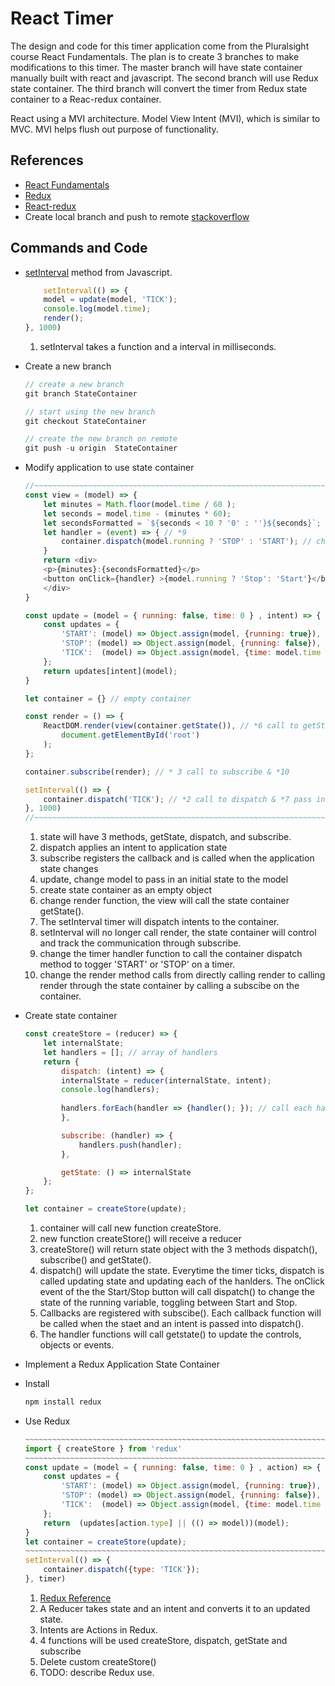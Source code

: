 # React Timer
The design and code for this timer application come from the Pluralsight course React Fundamentals. The plan is to create 3 branches to make modifications to this timer. The master branch will have state container manually built with react and javascript. The second branch will use Redux state container. The third branch will convert the timer from Redux state container to a Reac-redux container.

React using a MVI architecture. Model View Intent (MVI), which is similar to MVC. MVI helps flush out purpose of functionality. 

## References
* [React Fundamentals](https://app.pluralsight.com/library/courses/react-fundamentals-update/table-of-contents)
* [Redux](https://redux.js.org/)
* [React-redux](https://react-redux.js.org/)
* Create local branch and push to remote [stackoverflow](https://stackoverflow.com/questions/1519006/how-do-you-create-a-remote-git-branch)

## Commands and Code
* [setInterval](https://developer.mozilla.org/en-US/docs/Web/API/WindowOrWorkerGlobalScope/setInterval) method from Javascript.
    ```Javascript
        setInterval(() => {
        model = update(model, 'TICK');
        console.log(model.time);
        render();
    }, 1000)
    ```
    1. setInterval takes a function and a interval in milliseconds.
* Create a new branch
    ```JavaScript
   // create a new branch
   git branch StateContainer
   
   // start using the new branch
   git checkout StateContainer
   
   // create the new branch on remote
   git push -u origin  StateContainer
    ```

* Modify application to use state container
    ```Javascript
    //~~~~~~~~~~~~~~~~~~~~~~~~~~~~~~~~~~~~~~~~~~~~~~~~~~~~~~~~~~~~~~~~~~~~~~~~~~~~~~~~~~~~~~~~~~~~~~~~~~~~~~~~
    const view = (model) => { 
        let minutes = Math.floor(model.time / 60 );
        let seconds = model.time - (minutes * 60);
        let secondsFormatted = `${seconds < 10 ? '0' : ''}${seconds}`;
        let handler = (event) => { // *9 
            container.dispatch(model.running ? 'STOP' : 'START'); // change to dispatch on container
        }
        return <div>
        <p>{minutes}:{secondsFormatted}</p>
        <button onClick={handler} >{model.running ? 'Stop': 'Start'}</button>
        </div>
    }

    const update = (model = { running: false, time: 0 } , intent) => { // *4 
        const updates = {
            'START': (model) => Object.assign(model, {running: true}),
            'STOP': (model) => Object.assign(model, {running: false}),
            'TICK':  (model) => Object.assign(model, {time: model.time + (model.running ? 1 : 0 )})
        };
        return updates[intent](model);
    }

    let container = {} // empty container

    const render = () => {
        ReactDOM.render(view(container.getState()), // *6 call to getState
            document.getElementById('root')
        );
    };

    container.subscribe(render); // * 3 call to subscribe & *10

    setInterval(() => {
        container.dispatch('TICK'); // *2 call to dispatch & *7 pass in intent  & *8 
    }, 1000)
    //~~~~~~~~~~~~~~~~~~~~~~~~~~~~~~~~~~~~~~~~~~~~~~~~~~~~~~~~~~~~~~~~~~~~~~~~~~~~~~~~~~~~~~~~~~~~~~~~~~~~~~~~
    ```
    1.  state will have 3 methods, getState, dispatch, and subscribe.
    2.  dispatch applies an intent to application state
    3.  subscribe registers the callback and is called when the application state changes
    4.  update, change model to pass in an initial state to the model
    5.  create state container as an empty object
    6.  change render function, the view will call the state container getState().
    7.  The setInterval timer will dispatch intents to the container.
    8.  setInterval will no longer call render, the state container will control and track the communication through subscribe.
    9.  change the timer handler function to call the container dispatch method to togger 'START' or 'STOP' on a timer. 
    10. change the render method calls from directly calling render to calling render through the state container by calling a subscibe on the container.

* Create state container 
    ```Javascript
    const createStore = (reducer) => {
        let internalState;
        let handlers = []; // array of handlers
        return {
            dispatch: (intent) => {
            internalState = reducer(internalState, intent);
            console.log(handlers);
            
            handlers.forEach(handler => {handler(); }); // call each handler
            },

            subscribe: (handler) => {
                handlers.push(handler);
            },

            getState: () => internalState
        };
    };

    let container = createStore(update);

    ```
    1. container will call new function createStore.
    2. new function createStore() will receive a reducer
    3. createStore() will return state object with the 3 methods dispatch(), subscribe() and getState().
    4. dispatch() will update the state. Everytime the timer ticks, dispatch is called updating state and updating each of the hanlders. The onClick event of the the Start/Stop button will call dispatch() to change the state of the running variable, toggling between Start and Stop.
    5. Callbacks are registered with subscibe(). Each callback function will be called when the staet and an intent is passed into dispatch().
    6. The handler functions will call getstate() to update the controls, objects or events.

* Implement a Redux Application State Container
* Install
   
    ```Javascript
    npm install redux
    ```
* Use Redux
    ```Javascript
    ~~~~~~~~~~~~~~~~~~~~~~~~~~~~~~~~~~~~~~~~~~~~~~~~~~~~~~~~~~~~~~~~~~~~~~~~~~~~~~~~~~~~~~~~~~~~~
    import { createStore } from 'redux'
    ~~~~~~~~~~~~~~~~~~~~~~~~~~~~~~~~~~~~~~~~~~~~~~~~~~~~~~~~~~~~~~~~~~~~~~~~~~~~~~~~~~~~~~~~~~~~~
    const update = (model = { running: false, time: 0 } , action) => {
        const updates = {
            'START': (model) => Object.assign(model, {running: true}),
            'STOP': (model) => Object.assign(model, {running: false}),
            'TICK':  (model) => Object.assign(model, {time: model.time + (model.running ? 1 : 0 )})
        };
        return  (updates[action.type] || (() => model))(model);
    }
    let container = createStore(update);
    ~~~~~~~~~~~~~~~~~~~~~~~~~~~~~~~~~~~~~~~~~~~~~~~~~~~~~~~~~~~~~~~~~~~~~~~~~~~~~~~~~~~~~~~~~~~~~~
    setInterval(() => {
        container.dispatch({type: 'TICK'});
    }, timer)
    ```
    1. [Redux Reference](https://react-redux.js.org/)
    2. A Reducer takes state and an intent and converts it to an updated state.
    3. Intents are Actions in Redux.
    4. 4 functions will be used createStore, dispatch, getState and subscribe
    5. Delete custom createStore()
    6. TODO: describe Redux use.

